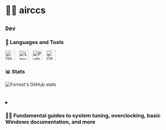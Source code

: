 # 🏄‍♂️ airccs

**`Dev`**
---

### 🧰 Languages and Tools

<img align="left" alt="Git" width="30px" style="padding-right:10px;" src="https://cdn.jsdelivr.net/gh/devicons/devicon/icons/git/git-original.svg" />
<img align="left" alt="Linux" width="30px" style="padding-right:10px;" src="https://cdn.jsdelivr.net/gh/devicons/devicon/icons/linux/linux-original.svg" />
<img align="left" alt="Python" width="30px" style="padding-right:10px;" src="https://cdn.jsdelivr.net/gh/devicons/devicon/icons/python/python-plain.svg" />
<img align="left" alt="GitHub" width="30px" style="padding-right:10px;" src="https://cdn.jsdelivr.net/gh/devicons/devicon/icons/github/github-original.svg" />
<br />

#

### 📊 Stats

![Forrest's GitHub stats](https://github-readme-stats.vercel.app/api?username=airccs&show_icons=true&theme=gruvbox)

<!-- ![GitHub Streak](https://streak-stats.demolab.com?user=ForrestKnight&theme=gruvbox&border_radius=4.5) -->

#

<details>
 <summary><h3>👨‍💻 Fundamental guides to system tuning, overclocking, basic Windows documentation, and more</h3></summary>
   
   **ACT WIN + OFFICE**
   
   https://github.com/massgravel/Microsoft-Activation-Scripts
   
   **Office-Tool download**

   https://github.com/YerongAI/Office-Tool/releases
   
   **Fundamental guides to system tuning, overclocking, basic Windows documentation, and more**

   https://github.com/amitxv/PC-Tuning/tree/main
   
   https://github.com/BoringBoredom/PC-Optimization-Hub
   
   https://github.com/sieger/handbook
   
   https://github.com/djdallmann/GamingPCSetup/tree/master
   
   https://learn.microsoft.com/en-us/sysinternals/
   
   https://learn.microsoft.com/ru-ru/windows/win32/procthread/about-processes-and-threads
   
   https://learn.microsoft.com/en-us/windows-hardware/drivers/kernel/?source=recommendations

